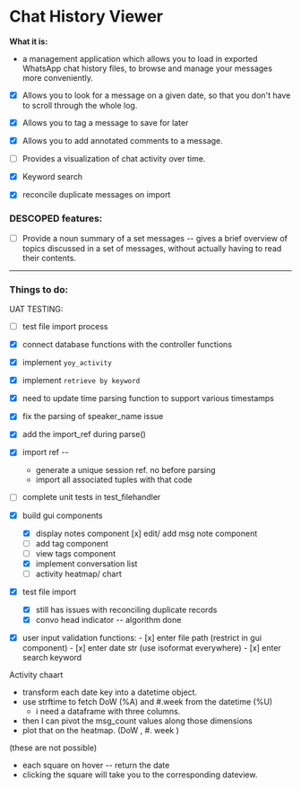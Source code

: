 # Chat History Viewer

**What it is:**
- a management application which allows you to load in exported
WhatsApp chat history files, to browse and manage your messages more conveniently.
  
- [x] Allows you to look for a message on a given date,
  so that you don't have to scroll through the whole log. 
  
- [x] Allows you to tag a message to save for later

- [x] Allows you to add annotated comments to a message.

- [ ] Provides a visualization of chat activity over time.

- [x] Keyword search

- [x] reconcile duplicate messages on import

### DESCOPED features:

- [ ] Provide a noun summary of a set messages -- 
  gives a brief overview of topics discussed in a set of messages, 
  without actually having to read their contents.


------------------------------------------------
### Things to do:

UAT TESTING:
- [ ] test file import process

- [x] connect database functions with the controller functions
- [x] implement `yoy_activity`
- [x] implement `retrieve by keyword`
- [x] need to update time parsing function to support various timestamps
- [x] fix the parsing of speaker_name issue
- [x] add the import_ref during parse()
- [x] import ref --
    - generate a unique session ref. no before parsing
    - import all associated tuples with that code

- [ ] complete unit tests in test_filehandler

- [x] build gui components
    - [x] display notes component
      [x] edit/ add msg note component
    - [ ] add tag component
    - [ ] view tags component
    - [x] implement conversation list
    - [ ] activity heatmap/ chart
    
- [x] test file import
    - [x] still has issues with reconciling duplicate records
    - [x] convo head indicator -- algorithm done
        
- [x] user input validation functions:
      - [x] enter file path (restrict in gui component)
      - [x] enter date str (use isoformat everywhere)
      - [x] enter search keyword
  

Activity chaart
- transform each date key into a datetime object.
- use strftime to fetch DoW (%A) and #.week from the datetime (%U)
  - i need a dataframe with three columns. 
- then I can pivot the msg_count values along those dimensions
- plot that on the heatmap. (DoW , #. week )


(these are not possible)
- each square on hover -- return the date 
- clicking the square will take you to the corresponding dateview.